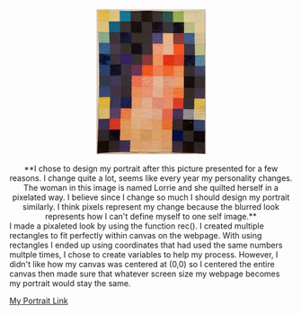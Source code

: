 <div align=center>

![](https://github.com/becskeens/Skeens_Bec_ART2210/blob/master/Project%201/lorriecranor.jpeg)

<div align=center>
  **I chose to design my portrait after this picture presented for a few reasons. I change quite a lot, seems like every year my personality changes. The woman in this image is named Lorrie and she quilted herself in a pixelated way. I believe since I change so much I should design my portrait similarly. I think pixels represent my change because the blurred look represents how I can't define myself to one self image.**
  
<div align=left>
  I made a pixaleted look by using the function rec(). I created multiple rectangles to fit perfectly within canvas on the webpage. With using rectangles I ended up using coordinates that had used the same numbers multple times, I chose to create variables to help my process. However, I didn't like how my canvas was centered at (0,0) so I centered the entire canvas then made sure that whatever screen size my webpage becomes my portrait would stay the same.
 
 [My Portrait Link](file:///Users/rebeccaskeens/Documents/GitHub/Skeens_Bec_ART2210/Project1/Skeens_Bec_ART2210_Self-portrait_Fall2019.html)

